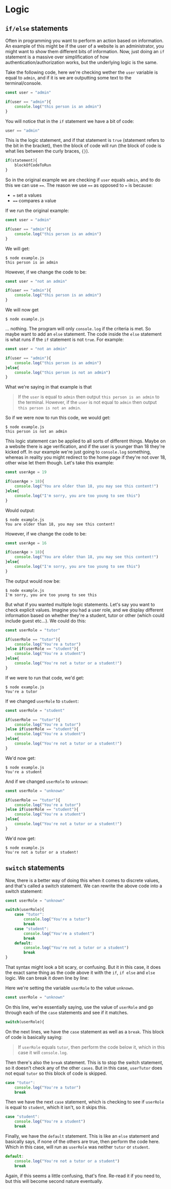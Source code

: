 # Logic

## `if/else` statements

Often in programming you want to perform an action based on information. An example of this might be if the user of a website is an administrator, you might want to show them different bits of information. Now, just doing an `if` statement is a massive over simplification of how authentication/authorization works, but the underlying logic is the same.

Take the following code, here we're checking wether the `user` variable is equal to `admin`, and if it is we are outputting some text to the terminal/console.

```js
const user = "admin"

if(user == "admin"){
    console.log("this person is an admin")
}
```

You will notice that in the `if` statement we have a bit of code:

```js
user == "admin"
```

This is the logic statement, and if that statement is `true` (statement refers to the bit in the bracket), then the block of code will run (the block of code is what lies between the curly braces, `{}`).

```js
if(statement){
    blockOfCodeToRun
}
```

So in the original example we are checking if `user` equals `admin`, and to do this we can use `==`. The reason we use `==` as opposed to `=` is because:

- `=` set a values
- `==` compares a value

If we run the original example:
```js
const user = "admin"

if(user == "admin"){
    console.log("this person is an admin")
}
```

We will get:

```terminal
$ node example.js
this person is an admin
```

However, if we change the code to be:
```js
const user = "not an admin"

if(user == "admin"){
    console.log("this person is an admin")
}
```

We will now get

```terminal
$ node example.js

```

... nothing. The program will only `console.log` if the criteria is met. So maybe want to add an `else` statement. The code inside the `else` statement is what runs if the `if` statement is not `true`. For example:

```js
const user = "not an admin"

if(user == "admin"){
    console.log("this person is an admin")
}else{
    console.log("this person is not an admin")
}
```

What we're saying in that example is that

> If the `user` is equal to `admin` then output `this person is an admin` to the terminal. However, if the `user` is not equal to `admin` then output `this person is not an admin`.

So if we were now to run this code, we would get:
```terminal
$ node example.js
this person is not an admin
```

This logic statement can be applied to all sorts of different things. Maybe on a website there is age verification, and if the user is younger than 18 they're kicked off. In our example we're just going to `console.log` something, whereas in reality you might redirect to the home page if they're not over 18, other wise let them though. Let's take this example:

```js
const userAge = 19

if(userAge > 18){
    console.log("You are older than 18, you may see this content!")
}else{
    console.log("I'm sorry, you are too young to see this")
}
```

Would output:

```terminal
$ node example.js
You are older than 18, you may see this content!
```

However, if we change the code to be:

```js
const userAge = 16

if(userAge > 18){
    console.log("You are older than 18, you may see this content!")
}else{
    console.log("I'm sorry, you are too young to see this")
}
```

The output would now be:

```terminal
$ node example.js
I'm sorry, you are too young to see this
```

But what if you wanted multiple logic statements. Let's say you want to check explicit values. Imagine you had a user role, and we display different information based on whether they're a student, tutor or other (which could include guest etc...). We could do this:

```js
const userRole = "tutor"

if(userRole == "tutor"){
    console.log("You're a tutor")
}else if(userRole == "student"){
    console.log("You're a student")
}else{
    console.log("You're not a tutor or a student!")
}
```

If we were to run that code, we'd get:

```terminal
$ node example.js
You're a tutor
```

If we changed `userRole` to `student`:

```js
const userRole = "student"

if(userRole == "tutor"){
    console.log("You're a tutor")
}else if(userRole == "student"){
    console.log("You're a student")
}else{
    console.log("You're not a tutor or a student!")
}
```

We'd now get:

```terminal
$ node example.js
You're a student
```

And if we changed `userRole` to `unknown`:

```js
const userRole = "unknown"

if(userRole == "tutor"){
    console.log("You're a tutor")
}else if(userRole == "student"){
    console.log("You're a student")
}else{
    console.log("You're not a tutor or a student!")
}
```

We'd now get:

```terminal
$ node example.js
You're not a tutor or a student!
```

## `switch` statements

Now, there is a better way of doing this when it comes to discrete values, and that's called a switch statement. We can rewrite the above code into a switch statement:

```js
const userRole = "unknown"

switch(userRole){
    case "tutor":
        console.log("You're a tutor")
        break
    case "student":
        console.log("You're a student")
        break
    default:
        console.log("You're not a tutor or a student")
        break
}
```

That syntax might look a bit scary, or confusing. But it in this case, it does the exact same thing as the code above it with the `if`, `if else` and `else` logic. We can break it down line by line:

Here we're setting the variable `userRole` to the value `unknown`.
```js
const userRole = "unknown"
```

On this line, we're essentially saying, use the value of `userRole` and go through each of the `case` statements and see if it matches. 
```js
switch(userRole){
```

On the next lines, we have the `case` statement as well as a `break`. This block of code is basically saying:
> If `userRole` equals `tutor`, then perform the code below it, which in this case it will `console.log`.

Then there's also the `break` statement. This is to stop the switch statement, so it doesn't check any of the other `cases`. But in this case, `userTutor` does not equal `tutor` so this block of code is skipped.
```js
case "tutor":
    console.log("You're a tutor")
    break
```

Then we have the next `case` statement, which is checking to see if `userRole` is equal to `student`, which it isn't, so it skips this.
```js
case "student":
    console.log("You're a student")
    break
```

Finally, we have the `default` statement. This is like an `else` statement and basically says, if none of the others are true, then perform the code here. Which in this case, will run as `userRole` was neither `tutor` or `student`.

```js
default:
    console.log("You're not a tutor or a student")
    break
```

Again, if this seems a little confusing, that's fine. Re-read it if you need to, but this will become second nature eventually.
